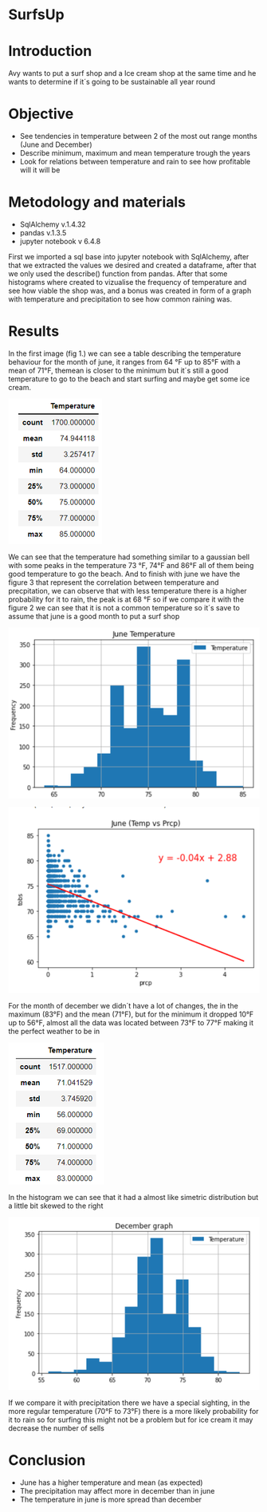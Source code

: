 # SurfsUp

# Introduction 
Avy wants to put a surf shop and a Ice cream shop at the same time and he wants to determine if it´s going to be sustainable all year round 

# Objective 
- See tendencies in temperature between 2 of the most out range months (June and December)
- Describe minimum, maximum and mean temperature trough the years
- Look for relations between temperature and rain to see how profitable will it will be

# Metodology and materials
- SqlAlchemy v.1.4.32
- pandas v.1.3.5
- jupyter notebook v 6.4.8

First we imported a sql base into jupyter notebook with SqlAlchemy, after that we extracted the values we desired and created a dataframe, after that we only used the
describe() function from pandas. 
After that some histograms where created to vizualise the frequency of temperature and see how viable the shop was, and a bonus was created in form of a graph with 
temperature and precipitation to see how common raining was. 

# Results

In the first image (fig 1.) we can see a table describing the temperature behaviour for the month of june, it ranges from 64 °F up to 85°F with a mean of 71°F, themean
is closer to the minimum but it´s still a good temperature to go to the beach and start surfing and maybe get some ice cream. 

![june_table2](images/june_table2.png "june_table2")

We can see that the temperature had something similar to a gaussian bell with some peaks in the temperature 73 °F, 74°F and 86°F all of them being good temperature to go
the beach. And to finish with june we have the figure 3 that represent the correlation between temperature and precpitation, we can observe that with less temperature
there is a higher probability for it to rain, the peak is at 68 °F so if we compare it with the figure 2 we can see that it is not a common temperature so it´s save to
assume that june is a good month to put a surf shop


![june_hist](images/june_hist.png "june_hist")


![june_regression](images/june_regression.png "june_regression")

For the month of december we didn´t have a lot of changes, the in the maximum (83°F) and the mean (71°F), but for the minimum it dropped 10°F up to 56°F, almost all
the data was located between 73°F to 77°F making it the perfect weather to be in


![December_table](images/December_table.png "December_table")

In the histogram we can see that it had a almost like simetric distribution but a little bit skewed to the right 


![December_hist2](images/December_hist2.png "December_hist2")

If we compare it with precipitation there we have a special sighting, in the more regular temperature (70°F to 73°F) there is a more likely probability for it to rain
so for surfing this might not be a problem but for ice cream it may decrease the number of sells

# Conclusion

- June has a higher temperature and mean (as expected)
- The precipitation may affect more in december than in june
- The temperature in june is more spread than december

